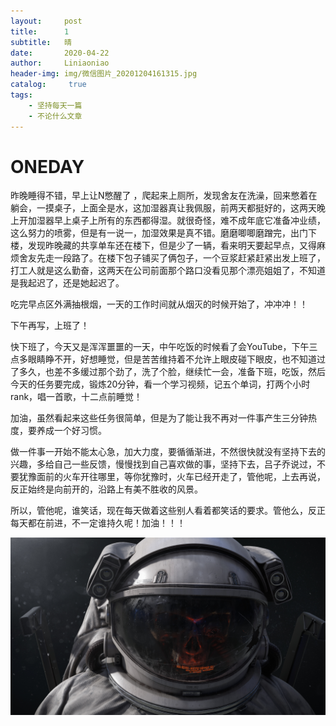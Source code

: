 ```yaml
---
layout:     post
title:      1
subtitle:   晴
date:       2020-04-22
author:     Liniaoniao
header-img: img/微信图片_20201204161315.jpg
catalog: 	 true
tags:
    - 坚持每天一篇
    - 不论什么文章
---
```


# ONEDAY

昨晚睡得不错，早上让N憋醒了 ，爬起来上厕所，发现舍友在洗澡，回来憋着在躺会，一摸桌子，上面全是水，这加湿器真让我佩服，前两天都挺好的，这两天晚上开加湿器早上桌子上所有的东西都得湿。就很奇怪，难不成年底它准备冲业绩，这么努力的喷雾，但是有一说一，加湿效果是真不错。磨磨唧唧磨蹭完，出门下楼，发现昨晚藏的共享单车还在楼下，但是少了一辆，看来明天要起早点，又得麻烦舍友先走一段路了。在楼下包子铺买了俩包子，一个豆浆赶紧赶紧出发上班了，打工人就是这么勤奋，这两天在公司前面那个路口没看见那个漂亮姐姐了，不知道是我起迟了，还是她起迟了。

吃完早点区外满抽根烟，一天的工作时间就从烟灭的时候开始了，冲冲冲！！

下午再写，上班了！

快下班了，今天又是浑浑噩噩的一天，中午吃饭的时候看了会YouTube，下午三点多眼睛睁不开，好想睡觉，但是苦苦维持着不允许上眼皮碰下眼皮，也不知道过了多久，也差不多缓过那个劲了，洗了个脸，继续忙一会，准备下班，吃饭，然后今天的任务要完成，锻炼20分钟，看一个学习视频，记五个单词，打两个小时rank，唱一首歌，十二点前睡觉！

加油，虽然看起来这些任务很简单，但是为了能让我不再对一件事产生三分钟热度，要养成一个好习惯。

做一件事一开始不能太心急，加大力度，要循循渐进，不然很快就没有坚持下去的兴趣，多给自己一些反馈，慢慢找到自己喜欢做的事，坚持下去，吕子乔说过，不要犹豫面前的火车开往哪里，等你犹豫时，火车已经开走了，管他呢，上去再说，反正始终是向前开的，沿路上有美不胜收的风景。

所以，管他呢，谁笑话，现在每天做着这些别人看着都笑话的要求。管他么，反正每天都在前进，不一定谁持久呢！加油！！！

![](https://github.com/libangchui/libangchui.github.io/blob/master/img/微信图片_20201204161336.jpg?raw=true)